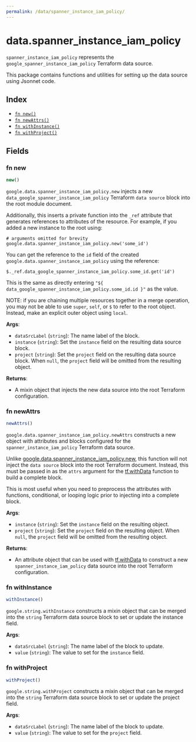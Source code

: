 ```yaml
---
permalink: /data/spanner_instance_iam_policy/
---
```


# data.spanner_instance_iam_policy

`spanner_instance_iam_policy` represents the `google_spanner_instance_iam_policy` Terraform data source.



This package contains functions and utilities for setting up the data source using Jsonnet code.


## Index

* [`fn new()`](#fn-new)
* [`fn newAttrs()`](#fn-newattrs)
* [`fn withInstance()`](#fn-withinstance)
* [`fn withProject()`](#fn-withproject)

## Fields

### fn new

```ts
new()
```


`google.data.spanner_instance_iam_policy.new` injects a new `data_google_spanner_instance_iam_policy` Terraform `data source`
block into the root module document.

Additionally, this inserts a private function into the `_ref` attribute that generates references to attributes of the
resource. For example, if you added a new instance to the root using:

    # arguments omitted for brevity
    google.data.spanner_instance_iam_policy.new('some_id')

You can get the reference to the `id` field of the created `google.data.spanner_instance_iam_policy` using the reference:

    $._ref.data_google_spanner_instance_iam_policy.some_id.get('id')

This is the same as directly entering `"${ data_google_spanner_instance_iam_policy.some_id.id }"` as the value.

NOTE: if you are chaining multiple resources together in a merge operation, you may not be able to use `super`, `self`,
or `$` to refer to the root object. Instead, make an explicit outer object using `local`.

**Args**:
  - `dataSrcLabel` (`string`): The name label of the block.
  - `instance` (`string`): Set the `instance` field on the resulting data source block.
  - `project` (`string`): Set the `project` field on the resulting data source block. When `null`, the `project` field will be omitted from the resulting object.

**Returns**:
- A mixin object that injects the new data source into the root Terraform configuration.


### fn newAttrs

```ts
newAttrs()
```


`google.data.spanner_instance_iam_policy.newAttrs` constructs a new object with attributes and blocks configured for the `spanner_instance_iam_policy`
Terraform data source.

Unlike [google.data.spanner_instance_iam_policy.new](#fn-new), this function will not inject the `data source`
block into the root Terraform document. Instead, this must be passed in as the `attrs` argument for the
[tf.withData](https://github.com/tf-libsonnet/core/tree/main/docs#fn-withdata) function to build a complete block.

This is most useful when you need to preprocess the attributes with functions, conditional, or looping logic prior to
injecting into a complete block.

**Args**:
  - `instance` (`string`): Set the `instance` field on the resulting object.
  - `project` (`string`): Set the `project` field on the resulting object. When `null`, the `project` field will be omitted from the resulting object.

**Returns**:
  - An attribute object that can be used with [tf.withData](https://github.com/tf-libsonnet/core/tree/main/docs#fn-withdata) to construct a new `spanner_instance_iam_policy` data source into the root Terraform configuration.


### fn withInstance

```ts
withInstance()
```

`google.string.withInstance` constructs a mixin object that can be merged into the `string`
Terraform data source block to set or update the instance field.



**Args**:
  - `dataSrcLabel` (`string`): The name label of the block to update.
  - `value` (`string`): The value to set for the `instance` field.


### fn withProject

```ts
withProject()
```

`google.string.withProject` constructs a mixin object that can be merged into the `string`
Terraform data source block to set or update the project field.



**Args**:
  - `dataSrcLabel` (`string`): The name label of the block to update.
  - `value` (`string`): The value to set for the `project` field.
